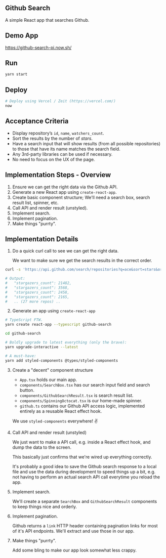 ## Github Search

A simple React app that searches Github.

## Demo App

https://github-search-pi.now.sh/

## Run

```bash
yarn start
```

## Deploy

```bash
# Deploy using Vercel / Zeit (https://vercel.com/)
now
```

## Acceptance Criteria

- Display repository’s `id`, `name`, `watchers_count`.
- Sort the results by the number of _stars_.
- Have a search input that will show results (from all possible repositories) to those that have its name matches the search field.
- Any 3rd-party libraries can be used if necessary.
- No need to focus on the UX of the page.

## Implementation Steps - Overview

1. Ensure we can get the right data via the Github API.
2. Generate a new React app using `create-react-app`.
3. Create basic component structure; We'll need a search box, search result list, spinner, etc.
4. Call API and render result (unstyled).
5. Implement search.
6. Implement pagination.
7. Make things "purrty".

## Implementation Details

1. Do a quick curl call to see we can get the right data.

   We want to make sure we get the search results in the correct order.

```bash
curl -s 'https://api.github.com/search/repositories?q=ace&sort=stars&order=desc' | grep stargazers_count

# Output:
#   "stargazers_count": 21482,
#   "stargazers_count": 3568,
#   "stargazers_count": 2458,
#   "stargazers_count": 2165,
#   .. (27 more repos) ..
```

2. Generate an app using `create-react-app`

```bash
# TypeScript FTW.
yarn create react-app --typescript github-search

cd github-search

# Boldly upgrade to latest everything (only the brave):
yarn upgrade-interactive --latest

# A must-have:
yarn add styled-components @types/styled-components
```

3. Create a "decent" component structure

   - `App.tsx` holds our main app.
   - `components/SearchBox.tsx` has our search input field and search button.
   - `components/GithubSearchResult.tsx` is search result list.
   - `components/SpinningOctocat.tsx` is our home-made spinner.
   - `github.ts` contains our Github API access logic, implemented entirely as a reusable React effect hook.

   We use `styled-components` everywhere! :v:

4. Call API and render result (unstyled)

   We just want to make a API call, e.g. inside a React effect hook, and dump the data to the screen.

   This basically just confirms that we're wired up everything correctly.

   It's probably a good idea to save the Github search response to a local file and use the data during development to speed things up a bit, e.g. not having to perform an actual search API call everytime you reload the app.

5. Implement search.

   We'll create a separate `SearchBox` and `GithubSearchResult` components to keep things nice and orderly.

6. Implement pagination.

   Github returns a `link` HTTP header containing pagination links for most of it's API endpoints.
   We'll extract and use those in our app.

7. Make things "purrty".

   Add some bling to make our app look somewhat less crappy.
